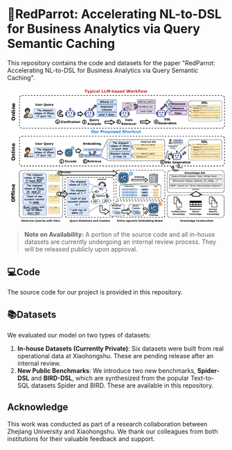 # 🦜RedParrot: Accelerating NL-to-DSL for Business Analytics via Query Semantic Caching

This repository contains the code and datasets for the paper "RedParrot: Accelerating NL-to-DSL for Business Analytics via Query Semantic Caching".

![main](./picture/main.jpg "main")

> **Note on Availability:** A portion of the source code and all in-house datasets are currently undergoing an internal review process. They will be released publicly upon approval.

## 💻Code

The source code for our project is provided in this repository.

## 📚Datasets

We evaluated our model on two types of datasets:

1.  **In-house Datasets (Currently Private)**: Six datasets were built from real operational data at Xiaohongshu. These are pending release after an internal review.
2.  **New Public Benchmarks**: We introduce two new benchmarks, **Spider-DSL** and **BIRD-DSL**, which are synthesized from the popular Text-to-SQL datasets Spider and BIRD. These are available in this repository.

## Acknowledge
This work was conducted as part of a research collaboration between Zhejiang University and Xiaohongshu. We thank our colleagues from both institutions for their valuable feedback and support.